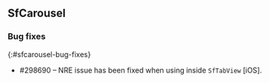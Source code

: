 ## SfCarousel

### Bug fixes
{:#sfcarousel-bug-fixes}

* \#298690 – NRE issue has been fixed when using inside `SfTabView` [iOS].